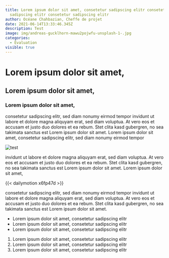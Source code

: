 ```yaml
---
title: Lorem ipsum dolor sit amet, consetetur sadipscing elitr consetetur
  sadipscing elitr consetetur sadipscing elitr
author: Océane Chahbazian, Cheffe de projet
date: 2021-06-14T13:33:46.345Z
description: Test
image: img/andreas-gucklhorn-mawu2pojwfu-unsplash-1-.jpg
categories:
  - Évaluation
visible: true
---
```

# Lorem ipsum dolor sit amet,

## Lorem ipsum dolor sit amet,

### Lorem ipsum dolor sit amet,

consetetur sadipscing elitr, sed diam nonumy eirmod tempor invidunt ut labore et dolore magna aliquyam erat, sed diam voluptua. At vero eos et accusam et justo duo dolores et ea rebum. Stet clita kasd gubergren, no sea takimata sanctus est Lorem ipsum dolor sit amet. Lorem ipsum dolor sit amet, consetetur sadipscing elitr, sed diam nonumy eirmod tempor 

![test](img/smith-major-yq-nha0v2yu-unsplash.jpg "test")

invidunt ut labore et dolore magna aliquyam erat, sed diam voluptua. At vero eos et accusam et justo duo dolores et ea rebum. Stet clita kasd gubergren, no sea takimata sanctus est Lorem ipsum dolor sit amet. Lorem ipsum dolor sit amet, 

{{< dailymotion x6fp47d >}}

consetetur sadipscing elitr, sed diam nonumy eirmod tempor invidunt ut labore et dolore magna aliquyam erat, sed diam voluptua. At vero eos et accusam et justo duo dolores et ea rebum. Stet clita kasd gubergren, no sea takimata sanctus est Lorem ipsum dolor sit amet.

* Lorem ipsum dolor sit amet, consetetur sadipscing elitr
* Lorem ipsum dolor sit amet, consetetur sadipscing elitr
* Lorem ipsum dolor sit amet, consetetur sadipscing elitr

1. Lorem ipsum dolor sit amet, consetetur sadipscing elitr
2. Lorem ipsum dolor sit amet, consetetur sadipscing elitr
3. Lorem ipsum dolor sit amet, consetetur sadipscing elitr